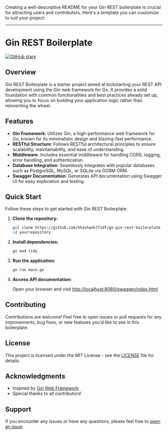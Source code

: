 Creating a well-descriptive README for your Gin REST boilerplate is crucial for attracting users and contributors. Here's a template you can customize to suit your project:

---

# Gin REST Boilerplate

[![GitHub stars](https://img.shields.io/github/stars/yourusername/yourrepository.svg?style=flat-square)](https://github.com/yourusername/yourrepository/stargazers)

## Overview

Gin REST Boilerplate is a starter project aimed at kickstarting your REST API development using the Gin web framework for Go. It provides a solid foundation with common functionalities and best practices already set up, allowing you to focus on building your application logic rather than reinventing the wheel.

## Features

- **Gin Framework**: Utilizes Gin, a high-performance web framework for Go, known for its minimalistic design and blazing-fast performance.
- **RESTful Structure**: Follows RESTful architectural principles to ensure scalability, maintainability, and ease of understanding.
- **Middleware**: Includes essential middleware for handling CORS, logging, error handling, and authentication.
- **Database Integration**: Seamlessly integrates with popular databases such as PostgreSQL, MySQL, or SQLite via GORM ORM.
- **Swagger Documentation**: Generates API documentation using Swagger UI for easy exploration and testing.

## Quick Start

Follow these steps to get started with Gin REST Boilerplate:

1. **Clone the repository:**

   ```bash
   git clone https://github.com/Shashank771df/go-gin-rest-boilerplate
   cd yourrepository
   ```

2. **Install dependencies:**

   ```bash
   go mod tidy
   ```

3. **Run the application:**

   ```bash
   go run main.go
   ```

4. **Access API documentation:**

   Open your browser and visit [http://localhost:8080/swagger/index.html](http://localhost:8080/swagger/index.html)

## Contributing

Contributions are welcome! Feel free to open issues or pull requests for any improvements, bug fixes, or new features you'd like to see in this boilerplate.

## License

This project is licensed under the MIT License - see the [LICENSE](LICENSE) file for details.

## Acknowledgments

- Inspired by [Gin Web Framework](https://github.com/gin-gonic/gin)
- Special thanks to all contributors!

## Support

If you encounter any issues or have any questions, please feel free to [open an issue](https://github.com/yourusername/yourrepository/issues).